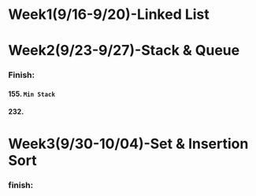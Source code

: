 
Week1(9/16-9/20)-Linked List
======


Week2(9/23-9/27)-Stack & Queue
======
### Finish:
#### 155. `Min Stack`
#### 232.


Week3(9/30-10/04)-Set & Insertion Sort
======
### finish:
